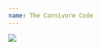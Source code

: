 ```yaml
---
name: The Carnivore Code
---
```


<a href="https://www.amazon.com/Carnivore-Code-Unlocking-Returning-Ancestral/dp/035846997X/ref=as_li_ss_il?dchild=1&keywords=the+carnivore+code&qid=1596503203&sr=8-2&linkCode=li2&tag=kombatkitchen-20&linkId=75098b5bfa5c8a1f3a33b88dd7cabb06&language=en_US" target="_blank"><img border="0" src="//ws-na.amazon-adsystem.com/widgets/q?_encoding=UTF8&ASIN=035846997X&Format=_SL160_&ID=AsinImage&MarketPlace=US&ServiceVersion=20070822&WS=1&tag=kombatkitchen-20&language=en_US" ></a><img src="https://ir-na.amazon-adsystem.com/e/ir?t=kombatkitchen-20&language=en_US&l=li2&o=1&a=035846997X" width="1" height="1" border="0" alt="" style="border:none !important; margin:0px !important;" />
